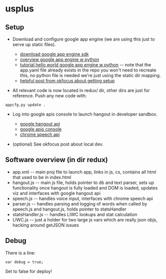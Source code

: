 usplus
======

## Setup ##

+ Download and configure google app engine (we are using this just to serve up static files). 
	+ [download google app engine sdk](https://developers.google.com/appengine/downloads)
	+ [overview google app engine w python](https://developers.google.com/appengine/docs/python/gettingstartedpython27/devenvironment)
	+ [tutorial hello world google app engine w python](https://developers.google.com/appengine/docs/python/gettingstartedpython27/helloworld) -- note that the app.yaml file already exists in the repo you won't need to recreate this, no python file is needed we're just using the static dir mapping.
	+ [helpful post from okfocus about getting setup](http://drawwithyourface.tumblr.com/post/23308876869/geting-up-and-running-with-google-hangouts)

+ All relevant code is now located in redux/ dir, other dirs are just for reference. Push any new code with:
```
appcfg.py update .
```

+ Log into google apis console to launch hangout in developer sandbox.
	+ [google hangout api](https://developers.google.com/+/hangouts/getting-started)
	+ [google apis console](https://code.google.com/apis/console/b/0/#project:652359686588)
	+ [chrome speech api](http://developer.chrome.com/extensions/experimental.speechInput.html)

+ (optional) See okfocus post about local dev.


## Software overview (in dir redux) ##
+ app.xml -- main proj file to launch app, links in js, cs, contains all html that used to be in index.html
+ hangout.js -- main js file, holds pointer to db and text parser, sets up functionality once hangout is fully loaded and DOM is loaded, updates viz and interfaces with google hangout api
+ speech.js -- handles voice input, interfaces with chrome speech api
+ parser.js -- handles parsing and logging of words when called by speech.js and hangout.js, holds pointer to statsHandler
+ statsHandler.js -- handles LIWC lookups and stat calculation 
+ LIWC.js -- just a holder for two large js vars which are really json objs, hacking around getJSON issues


## Debug

There is a line:
```
var debug = true;
```
Set to false for deploy!